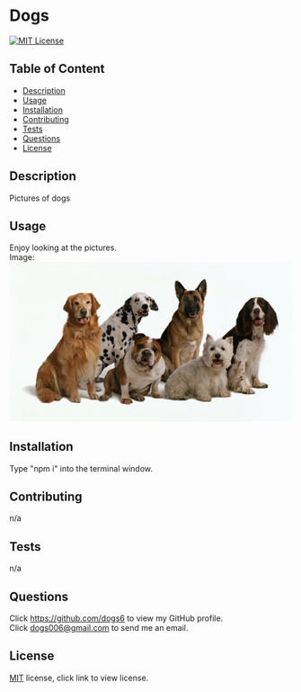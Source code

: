# Dogs

[![MIT License](https://img.shields.io/badge/License-MIT-blue)]((https://opensource.org/licenses/MIT))

## Table of Content
  - [Description](#Description)
  - [Usage](#Usage)
  - [Installation](#Installation)
  - [Contributing](#Contributing)
  - [Tests](#Tests)
  - [Questions](#Questions)
  - [License](#License)

## Description
  Pictures of dogs

## Usage
  Enjoy looking at the pictures.  
  Image:   
  ![Image](../images/Dogs.jpg)

## Installation
  Type "npm i" into the terminal window.

## Contributing
  n/a

## Tests
  n/a

## Questions
  Click https://github.com/dogs6 to view my GitHub profile.  
  Click dogs006@gmail.com to send me an email.

## License
  [MIT](https://choosealicense.com/licenses/mit/) license, click link to view license.
